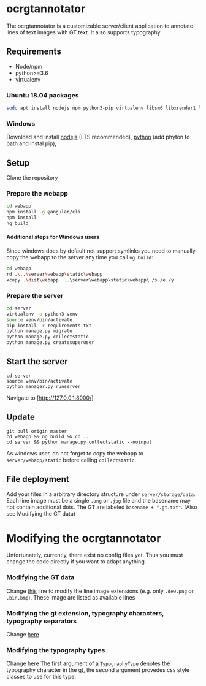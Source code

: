 # ocrgtannotator

The ocrgtannotator is a customizable server/client application to annotate lines of text images with GT text.
It also supports typography.

## Requirements

* Node/npm
* python>=3.6
* virtualenv

### Ubuntu 18.04 packages
```bash
sudo apt install nodejs npm python3-pip virtualenv libsm6 libxrender1 libfontconfig1
```

### Windows
Download and install [nodejs](https://nodejs.org) (LTS recommended), [python](https://www.python.org/downloads/) (add phyton to path and instal pip), 

## Setup

Clone the repository

### Prepare the webapp
```bash
cd webapp
npm install -g @angular/cli
npm install
ng build
```

#### Additional steps for Windows users
Since windows does by default not support symlinks you need to manually copy the webapp to the server any time you call `ng build`:
```bash
cd webapp
rd .\..\server\webapp\static\webapp
xcopy .\dist\webapp  ..\server\webapp\static\webapp\ /s /e /y
```

### Prepare the server
```bash
cd server
virtualenv -p python3 venv
source venv/bin/activate
pip install -r requirements.txt
python manage.py migrate
python manage.py collectstatic
python manage.py createsuperuser
```

## Start the server
```
cd server
source venv/bin/activate
python manager.py runserver
```
Navigate to [http://127.0.0.1:8000/]

## Update
```
git pull origin master
cd webapp && ng build && cd ..
cd server && python manage.py collectstatic --noinput
```

As windows user, do not forget to copy the webapp to `server/webapp/static` before calling `collectstatic`.

## File deployment
Add your files in a arbitrary directory structure under `server/storage/data`.
Each line image must be a single `.png` or `.jpg` file and the basename may not contain additional dots.
The GT are labeled `basename + ".gt.txt"`.
(Also see Modifying the GT data)

# Modifying the ocrgtannotator

Unfortunately, currently, there exist no config files yet. Thus you must change the code directly if you want to adapt anything.

### Modifying the GT data
Change [this](https://github.com/ChWick/ocrgtannotator/blob/cdc6868c72b6767d0787fe593a31ab51bdf0683b/server/database/database.py#L13) line to modify the line image extensions (e.g. only `.dew.png` or `.bin.bmp`). These image are listed as available lines

### Modifying the gt extension, typography characters, typography separators
Change [here](https://github.com/ChWick/ocrgtannotator/blob/master/webapp/src/app/editor/line-editor/editor-card/editor-card.component.html)

### Modifying the typography types
Change [here](https://github.com/ChWick/ocrgtannotator/blob/cdc6868c72b6767d0787fe593a31ab51bdf0683b/webapp/src/app/editor/line-editor/single-line-editors/typography-view/typography-view.component.ts#L33)
The first argument of a `TypographyType` denotes the typography character in the gt, the second argument provedes css style classes to use for this type.

